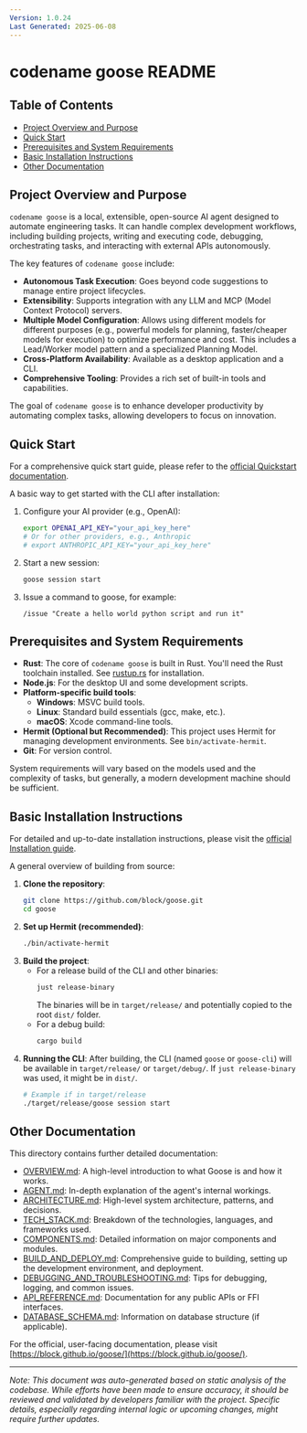 ```yaml
---
Version: 1.0.24
Last Generated: 2025-06-08
---
```


# codename goose README

## Table of Contents
- [Project Overview and Purpose](#project-overview-and-purpose)
- [Quick Start](#quick-start)
- [Prerequisites and System Requirements](#prerequisites-and-system-requirements)
- [Basic Installation Instructions](#basic-installation-instructions)
- [Other Documentation](#other-documentation)

## Project Overview and Purpose
`codename goose` is a local, extensible, open-source AI agent designed to automate engineering tasks. It can handle complex development workflows, including building projects, writing and executing code, debugging, orchestrating tasks, and interacting with external APIs autonomously.

The key features of `codename goose` include:
- **Autonomous Task Execution**: Goes beyond code suggestions to manage entire project lifecycles.
- **Extensibility**: Supports integration with any LLM and MCP (Model Context Protocol) servers.
- **Multiple Model Configuration**: Allows using different models for different purposes (e.g., powerful models for planning, faster/cheaper models for execution) to optimize performance and cost. This includes a Lead/Worker model pattern and a specialized Planning Model.
- **Cross-Platform Availability**: Available as a desktop application and a CLI.
- **Comprehensive Tooling**: Provides a rich set of built-in tools and capabilities.

The goal of `codename goose` is to enhance developer productivity by automating complex tasks, allowing developers to focus on innovation.

## Quick Start
For a comprehensive quick start guide, please refer to the [official Quickstart documentation](https://block.github.io/goose/docs/quickstart).

A basic way to get started with the CLI after installation:
1. Configure your AI provider (e.g., OpenAI):
   ```bash
   export OPENAI_API_KEY="your_api_key_here"
   # Or for other providers, e.g., Anthropic
   # export ANTHROPIC_API_KEY="your_api_key_here"
   ```
2. Start a new session:
   ```bash
   goose session start
   ```
3. Issue a command to goose, for example:
   ```
   /issue "Create a hello world python script and run it"
   ```

## Prerequisites and System Requirements
- **Rust**: The core of `codename goose` is built in Rust. You'll need the Rust toolchain installed. See [rustup.rs](https://rustup.rs/) for installation.
- **Node.js**: For the desktop UI and some development scripts.
- **Platform-specific build tools**:
    - **Windows**: MSVC build tools.
    - **Linux**: Standard build essentials (gcc, make, etc.).
    - **macOS**: Xcode command-line tools.
- **Hermit (Optional but Recommended)**: This project uses Hermit for managing development environments. See `bin/activate-hermit`.
- **Git**: For version control.

System requirements will vary based on the models used and the complexity of tasks, but generally, a modern development machine should be sufficient.

## Basic Installation Instructions
For detailed and up-to-date installation instructions, please visit the [official Installation guide](https://block.github.io/goose/docs/getting-started/installation).

A general overview of building from source:
1. **Clone the repository**:
   ```bash
   git clone https://github.com/block/goose.git
   cd goose
   ```
2. **Set up Hermit (recommended)**:
   ```bash
   ./bin/activate-hermit
   ```
3. **Build the project**:
   - For a release build of the CLI and other binaries:
     ```bash
     just release-binary
     ```
     The binaries will be in `target/release/` and potentially copied to the root `dist/` folder.
   - For a debug build:
     ```bash
     cargo build
     ```
4. **Running the CLI**:
   After building, the CLI (named `goose` or `goose-cli`) will be available in `target/release/` or `target/debug/`. If `just release-binary` was used, it might be in `dist/`.
   ```bash
   # Example if in target/release
   ./target/release/goose session start
   ```

## Other Documentation
This directory contains further detailed documentation:
- [OVERVIEW.md](./OVERVIEW.md): A high-level introduction to what Goose is and how it works.
- [AGENT.md](./AGENT.md): In-depth explanation of the agent's internal workings.
- [ARCHITECTURE.md](./ARCHITECTURE.md): High-level system architecture, patterns, and decisions.
- [TECH_STACK.md](./TECH_STACK.md): Breakdown of the technologies, languages, and frameworks used.
- [COMPONENTS.md](./COMPONENTS.md): Detailed information on major components and modules.
- [BUILD_AND_DEPLOY.md](./BUILD_AND_DEPLOY.md): Comprehensive guide to building, setting up the development environment, and deployment.
- [DEBUGGING_AND_TROUBLESHOOTING.md](./DEBUGGING_AND_TROUBLESHOOTING.md): Tips for debugging, logging, and common issues.
- [API_REFERENCE.md](./API_REFERENCE.md): Documentation for any public APIs or FFI interfaces.
- [DATABASE_SCHEMA.md](./DATABASE_SCHEMA.md): Information on database structure (if applicable).

For the official, user-facing documentation, please visit [https://block.github.io/goose/](https://block.github.io/goose/).

---
*Note: This document was auto-generated based on static analysis of the codebase. While efforts have been made to ensure accuracy, it should be reviewed and validated by developers familiar with the project. Specific details, especially regarding internal logic or upcoming changes, might require further updates.*

